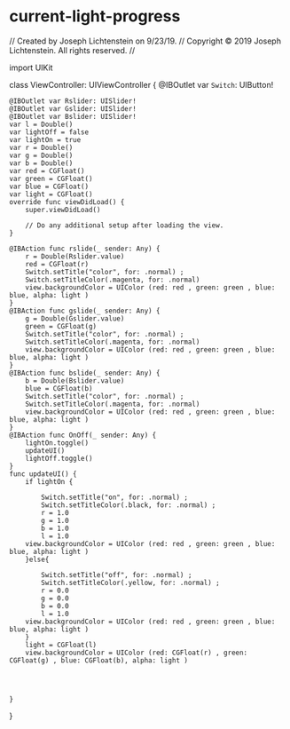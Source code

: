 # current-light-progress
//  Created by Joseph Lichtenstein on 9/23/19.
//  Copyright © 2019 Joseph Lichtenstein. All rights reserved.
//

import UIKit

class ViewController: UIViewController {
    @IBOutlet var `Switch`: UIButton!
    
    @IBOutlet var Rslider: UISlider!
    @IBOutlet var Gslider: UISlider!
    @IBOutlet var Bslider: UISlider!
    var l = Double()
    var lightOff = false
    var lightOn = true
    var r = Double()
    var g = Double()
    var b = Double()
    var red = CGFloat()
    var green = CGFloat()
    var blue = CGFloat()
    var light = CGFloat()
    override func viewDidLoad() {
        super.viewDidLoad()
        
        // Do any additional setup after loading the view.
    }

    @IBAction func rslide(_ sender: Any) {
        r = Double(Rslider.value)
        red = CGFloat(r)
        Switch.setTitle("color", for: .normal) ;
        Switch.setTitleColor(.magenta, for: .normal)
        view.backgroundColor = UIColor (red: red , green: green , blue: blue, alpha: light )
    }
    @IBAction func gslide(_ sender: Any) {
        g = Double(Gslider.value)
        green = CGFloat(g)
        Switch.setTitle("color", for: .normal) ;
        Switch.setTitleColor(.magenta, for: .normal)
        view.backgroundColor = UIColor (red: red , green: green , blue: blue, alpha: light )
    }
    @IBAction func bslide(_ sender: Any) {
        b = Double(Bslider.value)
        blue = CGFloat(b)
        Switch.setTitle("color", for: .normal) ;
        Switch.setTitleColor(.magenta, for: .normal)
        view.backgroundColor = UIColor (red: red , green: green , blue: blue, alpha: light )
    }
    @IBAction func OnOff(_ sender: Any) {
        lightOn.toggle()
        updateUI()
        lightOff.toggle()
    }
    func updateUI() {
        if lightOn {

            Switch.setTitle("on", for: .normal) ;
            Switch.setTitleColor(.black, for: .normal) ;
            r = 1.0
            g = 1.0
            b = 1.0
            l = 1.0
        view.backgroundColor = UIColor (red: red , green: green , blue: blue, alpha: light )
        }else{

            Switch.setTitle("off", for: .normal) ;
            Switch.setTitleColor(.yellow, for: .normal) ;
            r = 0.0
            g = 0.0
            b = 0.0
            l = 1.0
        view.backgroundColor = UIColor (red: red , green: green , blue: blue, alpha: light )
        }
        light = CGFloat(l)
        view.backgroundColor = UIColor (red: CGFloat(r) , green: CGFloat(g) , blue: CGFloat(b), alpha: light )


        

    }
}
